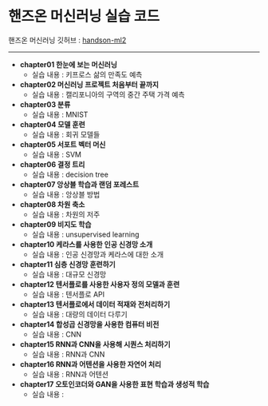 # 핸즈온 머신러닝 실습 코드

핸즈온 머신러닝 깃허브 : [handson-ml2](https://github.com/rickiepark/handson-ml2)

***

- **chapter01 한눈에 보는 머신러닝**
  - 실습 내용 : 키프로스 삶의 만족도 예측
- **chapter02 머신러닝 프로젝트 처음부터 끝까지**
  - 실습 내용 : 캘리포니아의 구역의 중간 주택 가격 예측
- **chapter03 분류**
  - 실습 내용 : MNIST
- **chapter04 모델 훈련**
  - 실습 내용 : 회귀 모델들
- **chapter05 서포트 벡터 머신**
  - 실습 내용 : SVM
- **chapter06 결정 트리**
  - 실습 내용 : decision tree
- **chapter07 앙상블 학습과 랜덤 포레스트**
  - 실습 내용 : 앙상블 방법
- **chapter08 차원 축소**
  - 실습 내용 : 차원의 저주
- **chapter09 비지도 학습**
  - 실습 내용 : unsupervised learning
- **chapter10 케라스를 사용한 인공 신경망 소개**
  - 실습 내용 : 인공 신경망과 케라스에 대한 소개
- **chapter11 심층 신경망 훈련하기**
  - 실습 내용 : 대규모 신경망
- **chapter12 텐서플로를 사용한 사용자 정의 모델과 훈련**
  - 실습 내용 : 텐서플로 API
- **chapter13 텐서플로에서 데이터 적재와 전처리하기**
  - 실습 내용 : 대량의 데이터 다루기
- **chapter14 합성곱 신경망을 사용한 컴퓨터 비전**
  - 실습 내용 : CNN
- **chapter15 RNN과 CNN을 사용해 시퀀스 처리하기**
  - 실습 내용 : RNN과 CNN
- **chapter16 RNN과 어텐션을 사용한 자연어 처리**
  - 실습 내용 : RNN과 어텐션
- **chapter17 오토인코더와 GAN을 사용한 표현 학습과 생성적 학습**
  - 실습 내용 :
